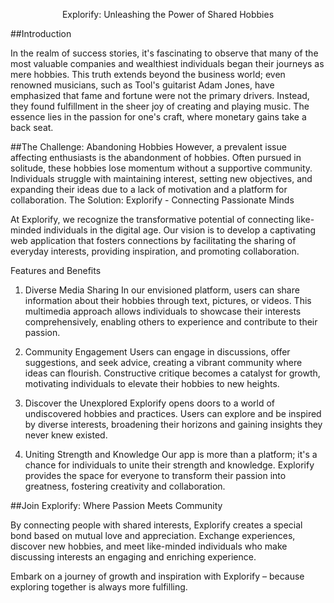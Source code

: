 <p align="center">Explorify: Unleashing the Power of Shared Hobbies</p>

##Introduction

In the realm of success stories, it's fascinating to observe that many of the most valuable companies and wealthiest individuals began their journeys as mere hobbies. This truth extends beyond the business world; even renowned musicians, such as Tool's guitarist Adam Jones, have emphasized that fame and fortune were not the primary drivers. Instead, they found fulfillment in the sheer joy of creating and playing music. The essence lies in the passion for one's craft, where monetary gains take a back seat.

##The Challenge: Abandoning Hobbies
However, a prevalent issue affecting enthusiasts is the abandonment of hobbies. Often pursued in solitude, these hobbies lose momentum without a supportive community. Individuals struggle with maintaining interest, setting new objectives, and expanding their ideas due to a lack of motivation and a platform for collaboration.
The Solution: Explorify - Connecting Passionate Minds

At Explorify, we recognize the transformative potential of connecting like-minded individuals in the digital age. Our vision is to develop a captivating web application that fosters connections by facilitating the sharing of everyday interests, providing inspiration, and promoting collaboration.

Features and Benefits
1. Diverse Media Sharing
In our envisioned platform, users can share information about their hobbies through text, pictures, or videos. This multimedia approach allows individuals to showcase their interests           comprehensively, enabling others to experience and contribute to their passion.

2. Community Engagement
Users can engage in discussions, offer suggestions, and seek advice, creating a vibrant community where ideas can flourish. Constructive critique becomes a catalyst for growth, motivating individuals to elevate their hobbies to new heights.

3. Discover the Unexplored
Explorify opens doors to a world of undiscovered hobbies and practices. Users can explore and be inspired by diverse interests, broadening their horizons and gaining insights they never knew existed.

4. Uniting Strength and Knowledge
Our app is more than a platform; it's a chance for individuals to unite their strength and knowledge. Explorify provides the space for everyone to transform their passion into greatness, fostering creativity and collaboration.

##Join Explorify: Where Passion Meets Community

By connecting people with shared interests, Explorify creates a special bond based on mutual love and appreciation. Exchange experiences, discover new hobbies, and meet like-minded individuals who make discussing interests an engaging and enriching experience.

Embark on a journey of growth and inspiration with Explorify – because exploring together is always more fulfilling.
